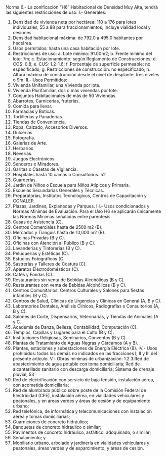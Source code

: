 Norma 6.- La zonificación “H6” Habitacional de Densidad Muy Alta, tendrá las
siguientes restricciones de uso:
I.- Generales:
1. Densidad de vivienda neta por hectárea: 110 a 176 para lotes
individuales, 55 a 88 para fraccionamientos; incluye vialidad local y
cesiones.
2. Densidad habitacional máxima: de 792.0 a 495.0 habitantes por
hectárea.
3. Usos permitidos: hasta una casa habitación por lote.
4. Restricciones de uso:
a. Lote mínimo: 91.00m2;
b. Frente mínimo del lote: 7m;
c. Estacionamiento: según Reglamento de Construcciones;
d. COS: 0.8;
e. CUS: 1.2-1.6;
f. Porcentaje de superficie permeable: no especificado;
g. Restricciones de construcción: no especificado;
h. Altura máxima de construcción desde el nivel de desplante: tres
niveles o 9m.
II.- Usos Permitidos:
1. Vivienda Unifamiliar, una Vivienda por lote.
2. Vivienda Plurifamiliar, dos o más viviendas por lote.
3. Conjuntos Habitacionales de más de 50 Viviendas.
4. Abarrotes, Carnicerías, fruterías.
5. Comida para llevar.
6. Farmacias y Boticas.
7. Tortillerías y Panaderías.
8. Tiendas de Conveniencia.
9. Ropa, Calzado, Accesorios Diversos.
10. Dulcerías.
11. Fotografía.
12. Galerías de Arte.
13. Herbarios.
14. Neverías.
15. Juegos Electrónicos.
16. Senderos o Miradores.
17. Garitas o Casetas de Vigilancia.
18. Hospitales hasta 10 camas o Consultorios.
52
19. Guarderías.
20. Jardín de Niños o Escuela para Niños Atípicos y Primaria.
21. Escuelas Secundarias Generales y Técnicas.
22. Preparatorias, Institutos Tecnológicos, Centros de Capacitación y
CONALEP.
23. Plazas, Jardines, Explanadas y Parques.
III.- Usos condicionados y Normas Mínimas de Evaluación. Para el Uso H6 se
aplicarán únicamente las Normas Mínimas señaladas entre paréntesis.
1. Casas de Asistencia (C).
2. Centros Comerciales hasta de 2500 m2 (B).
3. Mercados y Tianguis hasta de 10,000 m2 (B).
4. Oficinas Privadas (B y C).
5. Oficinas con Atención al Público (B y C).
6. Lavanderías y Tintorerías (B y C).
7. Peluquerías y Estéticas (C).
8. Estudios Fotográficos (C.
9. Sastrerías y Talleres de Costura (C).
10. Aparatos Electrodomésticos (C).
11. Cafés y Fondas (C).
12. Restaurantes sin venta de Bebidas Alcohólicas (B y C).
13. Restaurantes con venta de Bebidas Alcohólicas (B y C).
14. Centros Comunitarios, Centros Culturales y Salones para fiestas
infantiles (B y C).
15. Centros de Salud, Clínicas de Urgencias y Clínicas en General (A, B y
C).
16. Laboratorios Dentales, Análisis Clínicos, Radiografías o Consultorios
(A, B y C).
17. Salones de Corte, Dispensarios, Veterinarias, y Tiendas de Animales
(A y C.
18. Academia de Danza, Belleza, Contabilidad, Computación (C).
19. Templos, Capillas y Lugares para el Culto (B y C).
20. Instituciones Religiosas, Seminarios, Conventos (B y C).
21. Plantas de Tratamiento de Aguas Negras y Cárcamos (A y B).
22. Plantas, estaciones y subestaciones de Energía Eléctrica (B).
IV.- Usos prohibidos: todos los demás no indicados en las fracciones I, II y III
del presente artículo.
V.- Obras mínimas de urbanización:
1.2.3.Red de abastecimiento de agua potable con toma domiciliaria;
Red de alcantarillado sanitario con descarga domiciliaria;
Sistema de drenaje pluvial;
53
4. Red de electrificación con servicio de baja tensión, instalación aérea,
con acometida domiciliaria;
5. Red de alumbrado público sobre poste de la Comisión Federal de
Electricidad (CFE), instalación aérea, en vialidades vehiculares y
peatonales, y en áreas verdes y áreas de cesión y de equipamiento
urbano;
6. Red telefónica, de informática y telecomunicaciones con instalación
aérea y tomas domiciliarias;
7. Guarniciones de concreto hidráulico;
8. Banquetas de concreto hidráulico o similar;
9. Pavimentos de concreto hidráulico, asfáltico, adoquinado, o similar;
10. Señalamiento; y
11. Mobiliario urbano, arbolado y jardinería en vialidades vehiculares y
peatonales, áreas verdes y de esparcimiento, y áreas de cesión.
